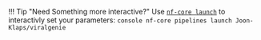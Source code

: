 !!! Tip "Need Something more interactive?"
    Use [`nf-core launch`](https://nf-co.re/tools#launch-a-pipeline) to interactivly set your parameters:
    ```console
    nf-core pipelines launch Joon-Klaps/viralgenie
    ```
